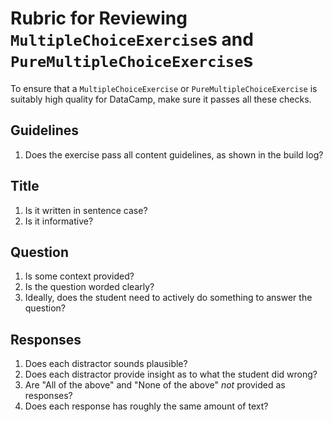 # Rubric for Reviewing `MultipleChoiceExercise`s and `PureMultipleChoiceExercise`s

To ensure that a `MultipleChoiceExercise` or `PureMultipleChoiceExercise` is suitably high quality for DataCamp, make sure it passes all these checks.

## Guidelines

1. Does the exercise pass all content guidelines, as shown in the build log?

## Title

1. Is it written in sentence case?
1. Is it informative?

## Question

1. Is some context provided?
1. Is the question worded clearly?
1. Ideally, does the student need to actively do something to answer the question?

## Responses

1. Does each distractor sounds plausible?
1. Does each distractor provide insight as to what the student did wrong?
1. Are "All of the above" and "None of the above" *not* provided as responses?
1. Does each response has roughly the same amount of text?
